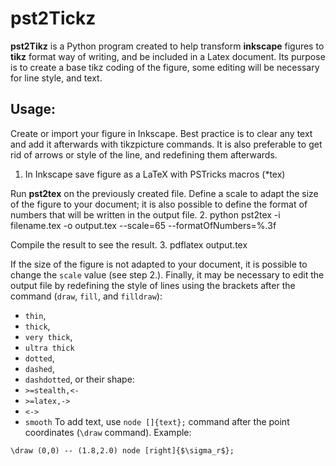 pst2Tickz
=========
**pst2Tikz** is a Python program created to help transform **inkscape** figures to **tikz** format way of writing, and be included in a Latex document.
Its purpose is to create a base tikz coding of the figure, some editing will be necessary for line style, and text.

Usage:
------
Create or import your figure in Inkscape.
Best practice is to clear any text and add it afterwards with tikzpicture commands. 
It is also preferable to get rid of arrows or style of the line, and redefining them afterwards.
1. In Inkscape save figure as a LaTeX with PSTricks macros (*tex)

Run **pst2tex** on the previously created file. Define a scale to adapt the size of the figure to your document; it is also possible to define the format of numbers that will be written in the output file.
2. python pst2tex -i filename.tex -o output.tex --scale=65 --formatOfNumbers=%.3f

Compile the result to see the result.
3. pdflatex output.tex

If the size of the figure is not adapted to your document, it is possible to change the `scale` value (see step 2.).
Finally, it may be necessary to edit the output file by redefining the style of lines using the brackets after the command (`draw`, `fill`, and `filldraw`):
- `thin`,
- `thick`,
- `very thick`,
- `ultra thick`
- `dotted`,
- `dashed`,
- `dashdotted`,
or their shape:
- `>=stealth,<-`
- `>=latex,->`
- `<->`
- `smooth`
To add text, use `node []{text};` command after the point coordinates (`\draw` command).
Example:
```
\draw (0,0) -- (1.8,2.0) node [right]{$\sigma_r$};
```
